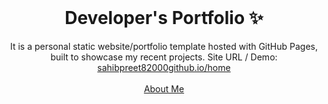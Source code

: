 <!-- PROJECT LOGO -->
<br />
<p align="center">
  <h1 align="center">Developer's Portfolio ✨</h1>

  <p align="center">
    It is a personal static website/portfolio template hosted with GitHub Pages, built to showcase my recent projects. Site URL / Demo: 
    <a href="https://sahibpreet82000.github.io/home">sahibpreet82000github.io/home</a>
    <br />
    <br />
    <a href="https://sahibpreet82000.github.io">About Me</a>
  </p>
</p>
